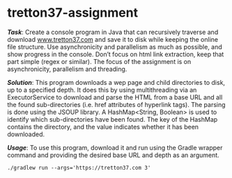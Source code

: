 # tretton37-assignment

***Task***: Create a console program in Java that can recursively traverse and download www.tretton37.com and
save it to disk while keeping the online file structure. Use asynchronicity and parallelism as
much as possible, and show progress in the console. Don’t focus on html link extraction, keep that
part simple (regex or similar). The focus of the assignment is on asynchronicity, parallelism and threading.

***Solution***: This program downloads a wep page and child directories to disk, up to a specified depth.
It does this by using multithreading via an ExecutorService to download and parse the HTML 
from a base URL and all the found sub-directories (i.e. href attributes of hyperlink tags). The parsing is done using the JSOUP library.
A HashMap<String, Boolean> is used to identify which sub-directories have been found.
The key of the HashMap contains the directory, and the value indicates whether it has been downloaded.

***Usage***: To use this program, download it and run using the Gradle wrapper command and providing the desired base URL and depth as an argument.

`./gradlew run --args='https://tretton37.com 3' 
`

